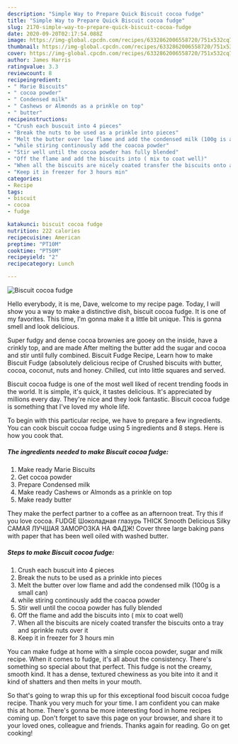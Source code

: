 ```yaml
---
description: "Simple Way to Prepare Quick Biscuit cocoa fudge"
title: "Simple Way to Prepare Quick Biscuit cocoa fudge"
slug: 2170-simple-way-to-prepare-quick-biscuit-cocoa-fudge
date: 2020-09-20T02:17:54.088Z
image: https://img-global.cpcdn.com/recipes/6332862006558720/751x532cq70/biscuit-cocoa-fudge-recipe-main-photo.jpg
thumbnail: https://img-global.cpcdn.com/recipes/6332862006558720/751x532cq70/biscuit-cocoa-fudge-recipe-main-photo.jpg
cover: https://img-global.cpcdn.com/recipes/6332862006558720/751x532cq70/biscuit-cocoa-fudge-recipe-main-photo.jpg
author: James Harris
ratingvalue: 3.3
reviewcount: 8
recipeingredient:
- " Marie Biscuits"
- " cocoa powder"
- " Condensed milk"
- " Cashews or Almonds as a prinkle on top"
- " butter"
recipeinstructions:
- "Crush each buscuit into 4 pieces"
- "Break the nuts to be used as a prinkle into pieces"
- "Melt the butter over low flame and add the condensed milk (100g is a small can)"
- "while stiring continously add the coacoa powder"
- "Stir well until the cocoa powder has fully blended"
- "Off the flame and add the biscuits into ( mix to coat well)"
- "When all the biscuits are nicely coated transfer the biscuits onto a tray and sprinkle nuts over it"
- "Keep it in freezer for 3 hours min"
categories:
- Recipe
tags:
- biscuit
- cocoa
- fudge

katakunci: biscuit cocoa fudge 
nutrition: 222 calories
recipecuisine: American
preptime: "PT10M"
cooktime: "PT50M"
recipeyield: "2"
recipecategory: Lunch

---
```



![Biscuit cocoa fudge](https://img-global.cpcdn.com/recipes/6332862006558720/751x532cq70/biscuit-cocoa-fudge-recipe-main-photo.jpg)

Hello everybody, it is me, Dave, welcome to my recipe page. Today, I will show you a way to make a distinctive dish, biscuit cocoa fudge. It is one of my favorites. This time, I'm gonna make it a little bit unique. This is gonna smell and look delicious.

Super fudgy and dense cocoa brownies are gooey on the inside, have a crinkly top, and are made After melting the butter add the sugar and cocoa and stir until fully combined. Biscuit Fudge Recipe, Learn how to make Biscuit Fudge (absolutely delicious recipe of Crushed biscuits with butter, cocoa, coconut, nuts and honey. Chilled, cut into little squares and served.

Biscuit cocoa fudge is one of the most well liked of recent trending foods in the world. It is simple, it's quick, it tastes delicious. It's appreciated by millions every day. They're nice and they look fantastic. Biscuit cocoa fudge is something that I've loved my whole life.


To begin with this particular recipe, we have to prepare a few ingredients. You can cook biscuit cocoa fudge using 5 ingredients and 8 steps. Here is how you cook that.

<!--inarticleads1-->

##### The ingredients needed to make Biscuit cocoa fudge:

1. Make ready  Marie Biscuits
1. Get  cocoa powder
1. Prepare  Condensed milk
1. Make ready  Cashews or Almonds as a prinkle on top
1. Make ready  butter


They make the perfect partner to a coffee as an afternoon treat. Try this if you love cocoa. FUDGE Шоколадная глазурь THICK Smooth Delicious Silky САМАЯ ЛУЧШАЯ ЗАМОРОЗКА НА ФАДЖ! Cover three large baking pans with paper that has been well oiled with washed butter. 

<!--inarticleads2-->

##### Steps to make Biscuit cocoa fudge:

1. Crush each buscuit into 4 pieces
1. Break the nuts to be used as a prinkle into pieces
1. Melt the butter over low flame and add the condensed milk (100g is a small can)
1. while stiring continously add the coacoa powder
1. Stir well until the cocoa powder has fully blended
1. Off the flame and add the biscuits into ( mix to coat well)
1. When all the biscuits are nicely coated transfer the biscuits onto a tray and sprinkle nuts over it
1. Keep it in freezer for 3 hours min


You can make fudge at home with a simple cocoa powder, sugar and milk recipe. When it comes to fudge, it&#39;s all about the consistency. There&#39;s something so special about that perfect. This fudge is not the creamy, smooth kind. It has a dense, textured chewiness as you bite into it and it kind of shatters and then melts in your mouth. 

So that's going to wrap this up for this exceptional food biscuit cocoa fudge recipe. Thank you very much for your time. I am confident you can make this at home. There's gonna be more interesting food in home recipes coming up. Don't forget to save this page on your browser, and share it to your loved ones, colleague and friends. Thanks again for reading. Go on get cooking!
